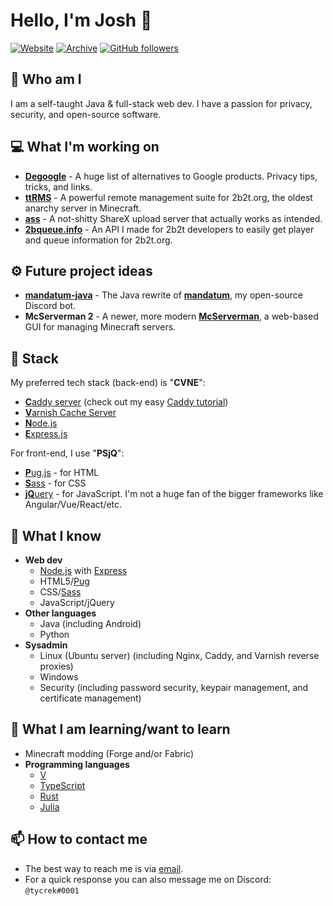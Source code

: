 # Hello, I'm Josh :rocket:

[![Website](https://img.shields.io/badge/-Check%20out%20my%20website-00BCD4)](https://tycrek.com/)
[![Archive](https://img.shields.io/badge/-Visit%20my%20project%20archive-EF6C00)](https://github.com/tycrek-archive)
[![GitHub followers](https://img.shields.io/github/followers/tycrek?style=social)](https://github.com/tycrek?tab=followers)

## :raised_eyebrow: Who am I

I am a self-taught Java & full-stack web dev. I have a passion for privacy, security, and open-source software.

## :computer: What I'm working on

- **[Degoogle](https://github.com/tycrek/degoogle)** - A huge list of alternatives to Google products. Privacy tips, tricks, and links.
- **[ttRMS](https://ttrms.io/)** - A powerful remote management suite for 2b2t.org, the oldest anarchy server in Minecraft.
- **[ass](https://github.com/tycrek/ass)** - A not-shitty ShareX upload server that actually works as intended.
- **[2bqueue.info](https://2bqueue.info)** - An API I made for 2b2t developers to easily get player and queue information for 2b2t.org.

## :gear: Future project ideas

- **[mandatum-java](https://github.com/tycrek/mandatum-java)** - The Java rewrite of **[mandatum](https://github.com/tycrek/mandatum)**, my open-source Discord bot.
- **McServerman 2** - A newer, more modern **[McServerman](https://github.com/tycrek/mcserverman)**, a web-based GUI for managing Minecraft servers.


## :gem: Stack

My preferred tech stack (back-end) is "**CVNE**":

- [**C**addy server](https://caddyserver.com/) (check out my easy [Caddy tutorial](https://jmoore.dev/tutorials/2021/03/caddy-express-reverse-proxy/))
- [**V**arnish Cache Server](https://varnish-cache.org/)
- [**N**ode.js](https://nodejs.org/)
- [**E**xpress.js](https://expressjs.com/)

For front-end, I use "**PSjQ**":

- [**P**ug.js](https://pugjs.org/api/getting-started.html) - for HTML
- [**S**ass](https://sass-lang.com/) - for CSS
- [**jQ**uery](https://jquery.com/) - for JavaScript. I'm not a huge fan of the bigger frameworks like Angular/Vue/React/etc.

## :brain: What I know

- **Web dev**
  - [Node.js](https://nodejs.org/) with [Express](https://expressjs.com/)
  - HTML5/[Pug](https://pugjs.org/)
  - CSS/[Sass](https://sass-lang.com/)
  - JavaScript/jQuery
- **Other languages**
  - Java (including Android)
  - Python
- **Sysadmin**
  - Linux (Ubuntu server) (including Nginx, Caddy, and Varnish reverse proxies)
  - Windows
  - Security (including password security, keypair management, and certificate management)

## :book: What I am learning/want to learn

- Minecraft modding (Forge and/or Fabric)
- **Programming languages**
  - [V](https://vlang.io/)
  - [TypeScript](https://www.typescriptlang.org/)
  - [Rust](https://www.rust-lang.org/)
  - [Julia](https://julialang.org/)

## :mailbox: How to contact me

- The best way to reach me is via [email](mailto:josh.moore@jmoore.dev).
- For a quick response you can also message me on Discord: `@tycrek#0001`
